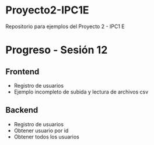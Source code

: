 # Proyecto2-IPC1E
Repositorio para ejemplos del Proyecto 2 - IPC1 E

# Progreso - Sesión 12

## Frontend
- Registro de usuarios
- Ejemplo incompleto de subida y lectura de archivos csv

## Backend
- Registro de usuarios
- Obtener usuario por id
- Obtener todos los usuarios
